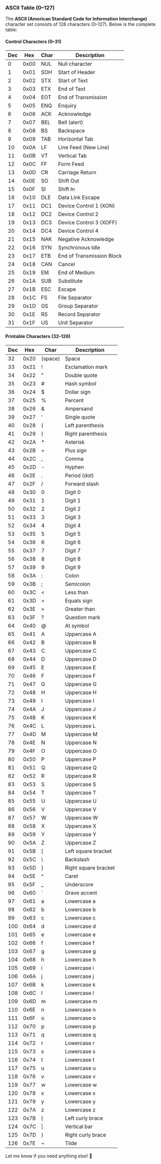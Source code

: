 ### **ASCII Table (0–127)**

The **ASCII (American Standard Code for Information Interchange)** character set consists of 128 characters (0–127). Below is the complete table:

#### **Control Characters (0–31)**

| Dec | Hex  | Char | Description               |
| --- | ---- | ---- | ------------------------- |
| 0   | 0x00 | NUL  | Null character            |
| 1   | 0x01 | SOH  | Start of Header           |
| 2   | 0x02 | STX  | Start of Text             |
| 3   | 0x03 | ETX  | End of Text               |
| 4   | 0x04 | EOT  | End of Transmission       |
| 5   | 0x05 | ENQ  | Enquiry                   |
| 6   | 0x06 | ACK  | Acknowledge               |
| 7   | 0x07 | BEL  | Bell (alert)              |
| 8   | 0x08 | BS   | Backspace                 |
| 9   | 0x09 | TAB  | Horizontal Tab            |
| 10  | 0x0A | LF   | Line Feed (New Line)      |
| 11  | 0x0B | VT   | Vertical Tab              |
| 12  | 0x0C | FF   | Form Feed                 |
| 13  | 0x0D | CR   | Carriage Return           |
| 14  | 0x0E | SO   | Shift Out                 |
| 15  | 0x0F | SI   | Shift In                  |
| 16  | 0x10 | DLE  | Data Link Escape          |
| 17  | 0x11 | DC1  | Device Control 1 (XON)    |
| 18  | 0x12 | DC2  | Device Control 2          |
| 19  | 0x13 | DC3  | Device Control 3 (XOFF)   |
| 20  | 0x14 | DC4  | Device Control 4          |
| 21  | 0x15 | NAK  | Negative Acknowledge      |
| 22  | 0x16 | SYN  | Synchronous Idle          |
| 23  | 0x17 | ETB  | End of Transmission Block |
| 24  | 0x18 | CAN  | Cancel                    |
| 25  | 0x19 | EM   | End of Medium             |
| 26  | 0x1A | SUB  | Substitute                |
| 27  | 0x1B | ESC  | Escape                    |
| 28  | 0x1C | FS   | File Separator            |
| 29  | 0x1D | GS   | Group Separator           |
| 30  | 0x1E | RS   | Record Separator          |
| 31  | 0x1F | US   | Unit Separator            |

#### **Printable Characters (32–126)**

| Dec | Hex  | Char    | Description          |
| --- | ---- | ------- | -------------------- |
| 32  | 0x20 | (space) | Space                |
| 33  | 0x21 | !       | Exclamation mark     |
| 34  | 0x22 | "       | Double quote         |
| 35  | 0x23 | #       | Hash symbol          |
| 36  | 0x24 | $       | Dollar sign          |
| 37  | 0x25 | %       | Percent              |
| 38  | 0x26 | &       | Ampersand            |
| 39  | 0x27 | '       | Single quote         |
| 40  | 0x28 | (       | Left parenthesis     |
| 41  | 0x29 | )       | Right parenthesis    |
| 42  | 0x2A | \*      | Asterisk             |
| 43  | 0x2B | +       | Plus sign            |
| 44  | 0x2C | ,       | Comma                |
| 45  | 0x2D | -       | Hyphen               |
| 46  | 0x2E | .       | Period (dot)         |
| 47  | 0x2F | /       | Forward slash        |
| 48  | 0x30 | 0       | Digit 0              |
| 49  | 0x31 | 1       | Digit 1              |
| 50  | 0x32 | 2       | Digit 2              |
| 51  | 0x33 | 3       | Digit 3              |
| 52  | 0x34 | 4       | Digit 4              |
| 53  | 0x35 | 5       | Digit 5              |
| 54  | 0x36 | 6       | Digit 6              |
| 55  | 0x37 | 7       | Digit 7              |
| 56  | 0x38 | 8       | Digit 8              |
| 57  | 0x39 | 9       | Digit 9              |
| 58  | 0x3A | :       | Colon                |
| 59  | 0x3B | ;       | Semicolon            |
| 60  | 0x3C | <       | Less than            |
| 61  | 0x3D | =       | Equals sign          |
| 62  | 0x3E | >       | Greater than         |
| 63  | 0x3F | ?       | Question mark        |
| 64  | 0x40 | @       | At symbol            |
| 65  | 0x41 | A       | Uppercase A          |
| 66  | 0x42 | B       | Uppercase B          |
| 67  | 0x43 | C       | Uppercase C          |
| 68  | 0x44 | D       | Uppercase D          |
| 69  | 0x45 | E       | Uppercase E          |
| 70  | 0x46 | F       | Uppercase F          |
| 71  | 0x47 | G       | Uppercase G          |
| 72  | 0x48 | H       | Uppercase H          |
| 73  | 0x49 | I       | Uppercase I          |
| 74  | 0x4A | J       | Uppercase J          |
| 75  | 0x4B | K       | Uppercase K          |
| 76  | 0x4C | L       | Uppercase L          |
| 77  | 0x4D | M       | Uppercase M          |
| 78  | 0x4E | N       | Uppercase N          |
| 79  | 0x4F | O       | Uppercase O          |
| 80  | 0x50 | P       | Uppercase P          |
| 81  | 0x51 | Q       | Uppercase Q          |
| 82  | 0x52 | R       | Uppercase R          |
| 83  | 0x53 | S       | Uppercase S          |
| 84  | 0x54 | T       | Uppercase T          |
| 85  | 0x55 | U       | Uppercase U          |
| 86  | 0x56 | V       | Uppercase V          |
| 87  | 0x57 | W       | Uppercase W          |
| 88  | 0x58 | X       | Uppercase X          |
| 89  | 0x59 | Y       | Uppercase Y          |
| 90  | 0x5A | Z       | Uppercase Z          |
| 91  | 0x5B | [       | Left square bracket  |
| 92  | 0x5C | \       | Backslash            |
| 93  | 0x5D | ]       | Right square bracket |
| 94  | 0x5E | ^       | Caret                |
| 95  | 0x5F | \_      | Underscore           |
| 96  | 0x60 | `       | Grave accent         |
| 97  | 0x61 | a       | Lowercase a          |
| 98  | 0x62 | b       | Lowercase b          |
| 99  | 0x63 | c       | Lowercase c          |
| 100 | 0x64 | d       | Lowercase d          |
| 101 | 0x65 | e       | Lowercase e          |
| 102 | 0x66 | f       | Lowercase f          |
| 103 | 0x67 | g       | Lowercase g          |
| 104 | 0x68 | h       | Lowercase h          |
| 105 | 0x69 | i       | Lowercase i          |
| 106 | 0x6A | j       | Lowercase j          |
| 107 | 0x6B | k       | Lowercase k          |
| 108 | 0x6C | l       | Lowercase l          |
| 109 | 0x6D | m       | Lowercase m          |
| 110 | 0x6E | n       | Lowercase n          |
| 111 | 0x6F | o       | Lowercase o          |
| 112 | 0x70 | p       | Lowercase p          |
| 113 | 0x71 | q       | Lowercase q          |
| 114 | 0x72 | r       | Lowercase r          |
| 115 | 0x73 | s       | Lowercase s          |
| 116 | 0x74 | t       | Lowercase t          |
| 117 | 0x75 | u       | Lowercase u          |
| 118 | 0x76 | v       | Lowercase v          |
| 119 | 0x77 | w       | Lowercase w          |
| 120 | 0x78 | x       | Lowercase x          |
| 121 | 0x79 | y       | Lowercase y          |
| 122 | 0x7A | z       | Lowercase z          |
| 123 | 0x7B | {       | Left curly brace     |
| 124 | 0x7C | \|      | Vertical bar         |
| 125 | 0x7D | }       | Right curly brace    |
| 126 | 0x7E | ~       | Tilde                |

Let me know if you need anything else! 🚀
